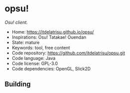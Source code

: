 # opsu!

_Osu! client._

- Home: https://itdelatrisu.github.io/opsu/
- Inspirations: Osu! Tatakae! Ouendan
- State: mature
- Keywords: tool, free content
- Code repository: https://github.com/itdelatrisu/opsu.git
- Code language: Java
- Code license: GPL-3.0
- Code dependencies: OpenGL, Slick2D

## Building
